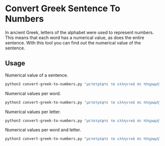 # Convert Greek Sentence To Numbers

In ancient Greek, letters of the alphabet were used to represent numbers.
This means that each word has a numerical value, as does the entire sentence.
With this tool you can find out the numerical value of the sentence.

## Usage

Numerical value of a sentence.
```sh
python3 convert-greek-to-numbers.py "μετατρέψτε τα ελληνικά σε πληρωμή"
```

Numerical values per word.
```sh
python3 convert-greek-to-numbers.py "μετατρέψτε τα ελληνικά σε πληρωμή" --per-word
```

Numerical values per letter.
```sh
python3 convert-greek-to-numbers.py "μετατρέψτε τα ελληνικά σε πληρωμή" --per-letter
```

Numerical values per word and letter.
```sh
python3 convert-greek-to-numbers.py "μετατρέψτε τα ελληνικά σε πληρωμή" --per-word --per-letter
```

